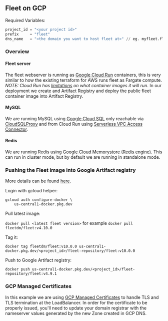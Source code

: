 ## Fleet on GCP

Required Variables:
```terraform
project_id = "<your project id>"
prefix     = "fleet"
dns_name   = "<the domain you want to host fleet at>" // eg. myfleet.fleetdm.com.
```

### Overview

#### Fleet server
The fleet webserver is running as [Google Cloud Run](https://cloud.google.com/run) containers, this is very similar to how the existing terraform for AWS runs fleet as Fargate compute.
_NOTE: Cloud Run has [limitations](https://cloud.google.com/run/docs/deploying#images) on what container images it will run_. In our deployment we create
and Artifact Registry and deploy the public fleet container image into Artifact Registry.

#### MySQL
We are running MySQL using [Google Cloud SQL](https://cloud.google.com/sql/docs/mysql/introduction) only reachable via [CloudSQLProxy](https://cloud.google.com/sql/docs/mysql/connect-admin-proxy) and from Cloud Run
using [Serverless VPC Access Connector](https://cloud.google.com/sql/docs/mysql/connect-run#private-ip).

#### Redis
We are running Redis using [Google Cloud Memorystore (Redis engine)](https://cloud.google.com/memorystore). This can run in cluster mode, but by default we
are running in standalone mode.

### Pushing the Fleet image into Google Artifact registry

More details can be found [here](https://cloud.google.com/artifact-registry/docs/docker/pushing-and-pulling).

Login with gcloud helper:

```shell
gcloud auth configure-docker \
    us-central1-docker.pkg.dev
```

Pull latest image:

`docker pull <latest fleet version>` for example `docker pull fleetdm/fleet:v4.10.0`

Tag it:

```
docker tag fleetdm/fleet:v10.0.0 us-central1-docker.pkg.dev/<project_id>/fleet-repository/fleet:v10.0.0
```

Push to Google Artifact registry:

`docker push us-central1-docker.pkg.dev/<project_id>/fleet-repository/fleet:v4.9.1`

### GCP Managed Certificates

In this example we are using [GCP Managed Certificates](https://cloud.google.com/load-balancing/docs/ssl-certificates/google-managed-certs) to handle TLS and TLS termination at the LoadBalancer.
In order for the certificate to be properly issued, you'll need to update your domain registrar with the nameserver values generated
by the new Zone created in GCP DNS.
